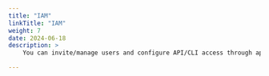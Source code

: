 ```yaml
---
title: "IAM"
linkTitle: "IAM"
weight: 7
date: 2024-06-18
description: >
    You can invite/manage users and configure API/CLI access through app settings within a specific workspace.

---
```

